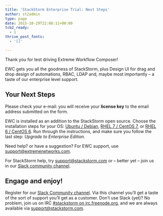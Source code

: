 ```yaml
---
title: 'StackStorm Enterprise Trial: Next Steps'
author: st2admin
type: page
date: 2015-10-29T22:08:11+00:00
tcb2_ready:
  - 1
thrive_post_fonts:
  - '[]'

---
```

Thank you for test driving Extreme Workflow Composer!

EWC gets you all the goodness of StackStorm, plus Design UI for drag and drop design of automations, RBAC, LDAP and, maybe most importantly &#8211; a taste of our enterprise level support.

## Your Next Steps

Please check your e-mail: you will receive your **license key** to the email address submitted on the form.

EWC is installed as an addition to the StackStorm open source. Choose the installation steps for your OS: <a href="https://docs.stackstorm.com/install/deb.html" target="_blank">Ubuntu / Debian</a>, <a href="https://docs.stackstorm.com/install/rhel7.html" target="_blank">RHEL 7 / CentOS 7</a>, or <a href="https://docs.stackstorm.com/install/rhel6.html" target="_blank">RHEL 6 / CentOS 6</a>. Run through the instructions, and make sure you follow the last step: _Upgrade to Enterprise Edition_.

Need help? or have a suggestion? For EWC support, use <support@extremenetworks.com>.

For StackStorm help, try <support@stackstorm.com> or &#8211; better yet &#8211; join us in our <a href="https://stackstorm.typeform.com/to/K76GRP" target="_blank">Slack community channel</a>.

## Engage and enjoy!

Register for our <a href="https://stackstorm.typeform.com/to/K76GRP" target="_blank">Slack Community channel</a>. Via this channel you&#8217;ll get a taste of the sort of support you&#8217;ll get as a customer. Don&#8217;t use Slack (yet)? No problem, join us on IRC <a class="reference external" href="http://webchat.freenode.net/?channels=stackstorm" target="_blank">#stackstorm on irc.freenode.org</a>, and we are always available via <support@stackstorm.com>.